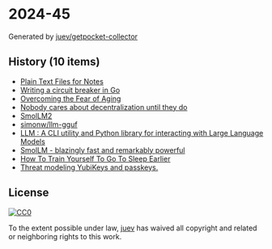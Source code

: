 # 2024-45

Generated by [juev/getpocket-collector](https://github.com/juev/getpocket-collector)

## History (10 items)

- [Plain Text Files for Notes](https://ayos.blog/plain-text/)
- [Writing a circuit breaker in Go](https://rednafi.com/go/circuit_breaker/)
- [Overcoming the Fear of Aging](https://zenhabits.net/aging/)
- [Nobody cares about decentralization until they do](https://kyefox.com/nobody-cares-about-decentralization-until-they-do/)
- [SmolLM2](https://simonwillison.net/2024/Nov/2/smollm2/)
- [simonw/llm-gguf](https://github.com/simonw/llm-gguf)
- [LLM : A CLI utility and Python library for interacting with Large Language Models](https://llm.datasette.io/en/stable/)
- [SmolLM - blazingly fast and remarkably powerful](https://huggingface.co/blog/smollm)
- [How To Train Yourself To Go To Sleep Earlier](https://www.sleepfoundation.org/sleep-hygiene/how-to-go-to-sleep-earlier)
- [Threat modeling YubiKeys and passkeys.](https://yawnbox.is/blog/threat-modeling-yubikeys-and-passkeys/)

## License

[![CC0](https://mirrors.creativecommons.org/presskit/buttons/88x31/svg/cc-zero.svg)](https://creativecommons.org/publicdomain/zero/1.0/)

To the extent possible under law, [juev](https://github.com/juev) has waived all copyright and related or neighboring rights to this work.
